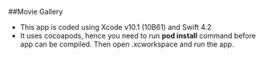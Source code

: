 ##Movie Gallery

- This app is coded using Xcode v10.1 (10B61) and Swift 4.2
- It uses cocoapods, hence you need to run **pod install** command before app can be compiled. Then open .xcworkspace and run the app. 

